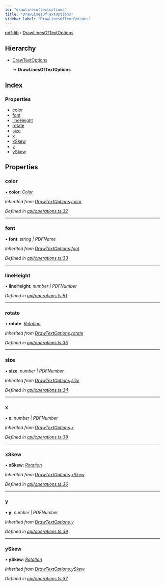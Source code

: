```yaml
---
id: "drawlinesoftextoptions"
title: "DrawLinesOfTextOptions"
sidebar_label: "DrawLinesOfTextOptions"
---
```


[pdf-lib](../index.md) › [DrawLinesOfTextOptions](drawlinesoftextoptions.md)

## Hierarchy

* [DrawTextOptions](drawtextoptions.md)

  ↳ **DrawLinesOfTextOptions**

## Index

### Properties

* [color](drawlinesoftextoptions.md#color)
* [font](drawlinesoftextoptions.md#font)
* [lineHeight](drawlinesoftextoptions.md#lineheight)
* [rotate](drawlinesoftextoptions.md#rotate)
* [size](drawlinesoftextoptions.md#size)
* [x](drawlinesoftextoptions.md#x)
* [xSkew](drawlinesoftextoptions.md#xskew)
* [y](drawlinesoftextoptions.md#y)
* [ySkew](drawlinesoftextoptions.md#yskew)

## Properties

###  color

• **color**: *[Color](../index.md#color)*

*Inherited from [DrawTextOptions](drawtextoptions.md).[color](drawtextoptions.md#color)*

*Defined in [api/operations.ts:32](https://github.com/Hopding/pdf-lib/blob/e1fccea/src/api/operations.ts#L32)*

___

###  font

• **font**: *string | PDFName*

*Inherited from [DrawTextOptions](drawtextoptions.md).[font](drawtextoptions.md#font)*

*Defined in [api/operations.ts:33](https://github.com/Hopding/pdf-lib/blob/e1fccea/src/api/operations.ts#L33)*

___

###  lineHeight

• **lineHeight**: *number | PDFNumber*

*Defined in [api/operations.ts:61](https://github.com/Hopding/pdf-lib/blob/e1fccea/src/api/operations.ts#L61)*

___

###  rotate

• **rotate**: *[Rotation](../index.md#rotation)*

*Inherited from [DrawTextOptions](drawtextoptions.md).[rotate](drawtextoptions.md#rotate)*

*Defined in [api/operations.ts:35](https://github.com/Hopding/pdf-lib/blob/e1fccea/src/api/operations.ts#L35)*

___

###  size

• **size**: *number | PDFNumber*

*Inherited from [DrawTextOptions](drawtextoptions.md).[size](drawtextoptions.md#size)*

*Defined in [api/operations.ts:34](https://github.com/Hopding/pdf-lib/blob/e1fccea/src/api/operations.ts#L34)*

___

###  x

• **x**: *number | PDFNumber*

*Inherited from [DrawTextOptions](drawtextoptions.md).[x](drawtextoptions.md#x)*

*Defined in [api/operations.ts:38](https://github.com/Hopding/pdf-lib/blob/e1fccea/src/api/operations.ts#L38)*

___

###  xSkew

• **xSkew**: *[Rotation](../index.md#rotation)*

*Inherited from [DrawTextOptions](drawtextoptions.md).[xSkew](drawtextoptions.md#xskew)*

*Defined in [api/operations.ts:36](https://github.com/Hopding/pdf-lib/blob/e1fccea/src/api/operations.ts#L36)*

___

###  y

• **y**: *number | PDFNumber*

*Inherited from [DrawTextOptions](drawtextoptions.md).[y](drawtextoptions.md#y)*

*Defined in [api/operations.ts:39](https://github.com/Hopding/pdf-lib/blob/e1fccea/src/api/operations.ts#L39)*

___

###  ySkew

• **ySkew**: *[Rotation](../index.md#rotation)*

*Inherited from [DrawTextOptions](drawtextoptions.md).[ySkew](drawtextoptions.md#yskew)*

*Defined in [api/operations.ts:37](https://github.com/Hopding/pdf-lib/blob/e1fccea/src/api/operations.ts#L37)*
